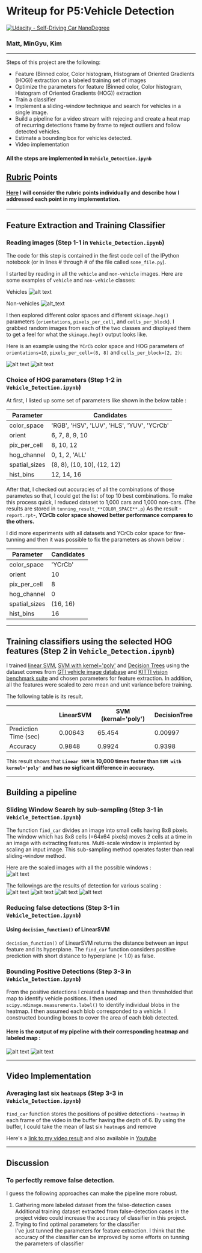 # Writeup for P5:Vehicle Detection
[![Udacity - Self-Driving Car NanoDegree](https://s3.amazonaws.com/udacity-sdc/github/shield-carnd.svg)](http://www.udacity.com/drive)

### Matt, MinGyu, Kim
---

Steps of this project are the following:  

* Feature (Binned color, Color histogram, Histogram of Oriented Gradients (HOG)) extraction on a labeled training set of images
* Optimize the parameters for feature (Binned color, Color histogram, Histogram of Oriented Gradients (HOG)) extraction
* Train a classifier
* Implement a sliding-window technique and search for vehicles in a single image.
* Build a pipeline for a video stream with rejecing and create a heat map of recurring detections frame by frame to reject outliers and follow detected vehicles.
* Estimate a bounding box for vehicles detected.
* Video implementation

#### All the steps are implemented in `Vehicle_Detection.ipynb`

[//]: # (Image References)
[ex_vehicles]: ./figures/car_images.jpg
[ex_non-vehicles]: ./figures/notcar_images.jpg
[hog_car]: ./figures/hog_car.jpg
[hog_notcar]: ./figures/hog_notcar.jpg
[sliding_window]: ./figures/sliding_window.jpg
[output]: ./figures/output.jpg
[det_1]: ./figures/detection_scale_0p8.jpg
[det_2]: ./figures/detection_scale_1p0.jpg
[det_3]: ./figures/detection_scale_1p2.jpg
[det_4]: ./figures/detection_scale_1p8.jpg
[label_map]: ./figures/label_map.jpg
[video1]: ./project_video.mp4

## [Rubric](https://review.udacity.com/#!/rubrics/513/view) Points
#### [Here](https://review.udacity.com/#!/rubrics/513/view) I will consider the rubric points individually and describe how I addressed each point in my implementation.  

---

## Feature Extraction and Training Classifier

### Reading images (Step 1-1 in `Vehicle_Detection.ipynb`)
The code for this step is contained in the first code cell of the IPython notebook (or in lines # through # of the file called `some_file.py`).  

I started by reading in all the `vehicle` and `non-vehicle` images.  Here are some examples of `vehicle` and `non-vehicle` classes:  

Vehicles
![alt text][ex_vehicles]

Non-vehicles
![alt_text][ex_non-vehicles]

I then explored different color spaces and different `skimage.hog()` parameters (`orientations`, `pixels_per_cell`, and `cells_per_block`). I grabbed random images from each of the two classes and displayed them to get a feel for what the `skimage.hog()` output looks like.

Here is an example using the `YCrCb` color space and HOG parameters of `orientations=10`, `pixels_per_cell=(8, 8)` and `cells_per_block=(2, 2)`:

![alt text][hog_car]
![alt text][hog_notcar]

### Choice of HOG parameters (Step 1-2 in `Vehicle_Detection.ipynb`)

At first, I listed up some set of parameters like shown in the below table :  

 | Parameter | Candidates |
 | ------ | ----- |
 | color_space | 'RGB', 'HSV', 'LUV', 'HLS', 'YUV', 'YCrCb' |
 | orient | 6, 7, 8, 9, 10 |
 | pix_per_cell | 8, 10, 12 |
 | hog_channel | 0, 1, 2, 'ALL' |
 | spatial_sizes | (8, 8), (10, 10), (12, 12) |
 | hist_bins | 12, 14, 16 |

After that, I checked out accuracies of all the combinations of those parametes so that, I could get the list of top 10 best combinations. To make this process quick, I reduced dataset to 1,000 cars and 1,000 non-cars. (The results are stored in `tunning_result_**COLOR_SPACE**.p`) As the result -`report.rpt`-, **YCrCb color space showed better performance compares to the others.** 

I did more experiments with all datasets and YCrCb color space for fine-tunning and then it was possible to fix the parameters as shown below :  

 | Parameter | Candidates |
 | ------ | ----- |
 | color_space | 'YCrCb' |
 | orient | 10 |
 | pix_per_cell | 8 |
 | hog_channel | 0 |
 | spatial_sizes | (16, 16) |
 | hist_bins | 16 |

---

## Training classifiers using the selected HOG features (Step 2 in `Vehicle_Detection.ipynb`)  

I trained [linear SVM](http://scikit-learn.org/stable/modules/generated/sklearn.svm.LinearSVC.html), [SVM with kernel='poly'](http://scikit-learn.org/stable/modules/generated/sklearn.svm.SVC.html) and [Decision Trees](http://scikit-learn.org/stable/modules/tree.html) using the dataset comes from [GTI vehicle image database](http://www.gti.ssr.upm.es/data/Vehicle_database.html) and [KITTI vision benchmark suite](http://www.cvlibs.net/datasets/kitti/) and chosen parameters for feature extraction. In addition, all the features were scaled to zero mean and unit variance before training.

The following table is its result. 

 |  | LinearSVM | SVM (kernal='poly') | DecisionTree |
 | ------ | ----- | ----- | ----- |
 | Prediction Time (sec) | 0.00643 | 65.454 | 0.00997 |
 | Accuracy | 0.9848 | 0.9924 | 0.9398 |
 
This result shows that **`Linear SVM` is 10,000 times faster than `SVM with kernel='poly'` and has no sigficant difference in accuracy.** 

---

## Building a pipeline

### Sliding Window Search by sub-sampling (Step 3-1 in `Vehicle_Detection.ipynb`)  

The function `find_car` divides an image into small cells having 8x8 pixels. The window which has 8x8 cells (=64x64 pixels) moves 2 cells at a time in an image with extracting features. Multi-scale window is implented by scaling an input image. This sub-sampling method operates faster than real sliding-window method.

Here are the scaled images with all the possible windows :  
![alt text][sliding_window]

The followings are the results of detection for various scaling :  
![alt text][det_1]
![alt text][det_2]
![alt text][det_3]
![alt text][det_4]


### Reducing false detections (Step 3-1 in `Vehicle_Detection.ipynb`)  
#### Using `decision_function()` of LinearSVM
 `decision_function()` of LinearSVM returns the distance between an input feature and its hyperplane. The `find_car` function considers positive prediction with short distance to hyperplane (< 1.0) as false.  


### Bounding Positive Detections (Step 3-3 in `Vehicle_Detection.ipynb`)   
From the positive detections I created a heatmap and then thresholded that map to identify vehicle positions. I then used `scipy.ndimage.measurements.label()` to identify individual blobs in the heatmap. I then assumed each blob corresponded to a vehicle. I constructed bounding boxes to cover the area of each blob detected.  


#### Here is the output of my pipeline with their corresponding heatmap and labeled map :  

![alt text][output]
![alt text][label_map]

---

## Video Implementation

### Averaging last six `heatmap`s (Step 3-3 in `Vehicle_Detection.ipynb`)   
 `find_car` function stores the positions of positive detections - `heatmap` in each frame of the video in the buffer having the depth of 6. By using the buffer, I could take the mean of last six `heatmap`s and remove 

Here's a [link to my video result](./result_project_video.mp4) and also available in [Youtube](https://youtu.be/vX57KumVp8k)

---

## Discussion

### To perfectly remove **false detection**.
I guess the following approaches can make the pipeline more robust.  
1) Gathering more labeled dataset from the false-detection cases
  Additional training dataset extracted from false-detection cases in the project video could increase the accuracy of classifier in this project.
2) Trying to find optimal parameters for the classifier  
  I've just tunned the parameters for feature extraction. I think that the accuracy of the classifier can be improved by some efforts on tunning the parameters of classifier

